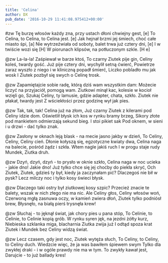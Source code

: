 ```yaml
---
title: 'Celina'
author: DX
pub_date: '2016-10-29 11:41:08.975412+00:00'
---
```


#zw
Tę burzę włosów każdy zna, przy ustach dłoni chwiejny gest, [e]
To Celina, to Celina, to Celina jest. [e]
Jak hejnał brzmi jej śmiech, choć całe miasto śpi, [a]
Nie wytrzeźwiała od soboty, balet trwa już cztery dni, [e]
I w twiście wozi się [H]
W piorunach klipsów, na potłuczonym szkle. [H e]

@zw
La-la-la! Zaśpiewał w barze ktoś,
To czarny Ziutek pije gin, Celiny koleś, twardy gość.
Już pije cztery dni, wychylił setną ćwierć,
Powietrze zaraz wyszło z niego i w kliniczną popadł śmierć,
Liczko pobladło mu jak wosk
I Ziutek pozbył się swych o Celinę trosk.

@zw
Zapamiętajcie sobie radę, którą dziś wam wszystkim dam:
Możecie liczyć na przyjaciół, pomogą wam.
Ziutkowi minął kac, kolesie w kocioł wzięli go,
Szukaj Celiny, ty lamusie, gdzie adapter, chata, szkło.
Ziutek nie płakał, twardy jest
Z wściekłości przez godzinę wył jak pies.

@zw
Tak, tak, tak! Celina już na złom,
Już czarny Ziutek z kilerami pod Celiny idzie dom.
Oświetlił błysk ich kos w rynku bramy brzeg,
Sikory złote pod mankietem odmierzają sekund bieg.
I stoi pikiet sak
Pod oknem, w sieni i u drzwi - dać tylko znak.

@zw
Zasłony w oknach leją blask - na mecie jasno jakby w dzień,
To Celiny, Celiny, Celiny cień.
Dłonie kołyszą się, egzotyczne kwiaty dwa,
Celina naga na balecie, pośród żądz i szkła.
Wtem nagle jakiś ruch
I w progu staje rudy Mundek, Ziutka druh.

@zw
Dzyń, dzyń, dzyń - to prysło w oknie szkło,
Celina naga w noc ucieka - jakie dno! Jakie dno!
Już tylko chce się jej choćby do piekła skryć,
Och Ziutek, Ziutek, gdzieś ty był, kiedy ja zaczynałam pić?
Dlaczegoś nie bił w pysk?
Lecz milczy noc i tylko kosy świeci błysk.

@zw
Dlaczego taki ostry był ziutkowej kosy szpic?
Przecież znacie te balety, wszak w nich złego nie ma nic.
Ale Celiny głos, Celiny włosów woń,
Czerwoną mgłą zasnuwa oczy, w kamień zwiera dłoń,
Ziutek tylko podniósł brew,
Błysnęło, na białą pierś trysnęła krew!

@zw
Słuchaj - to jęknął świat, jak chory pies u pana stóp,
To Celinie, to Celinie, to Celinie kopią grób.
W rynku syren jęk, na jezdni żółty kurz,
Niebieska szklanka miga, blacharnia Ziutka zwija już
I odtąd spoza krat
Ziutek i Mundek bez Celiny widzą świat.

@zw
Lecz czasem, gdy jest noc, Ziutek wytęża słuch,
To Celiny, to Celiny, to Celiny duch.
Wiedzcie więc, że ja was bawiłem śpiewem swym
Tylko dla zwykłej draki - i w ogóle prawdy nie ma w tym.
To zwykły kawał jest,
Darujcie - to już ballady kres!